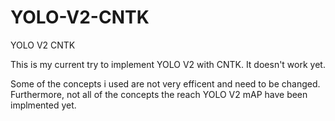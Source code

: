 # YOLO-V2-CNTK
YOLO V2 CNTK

This is my current try to implement YOLO V2 with CNTK. It doesn't work yet.

Some of the concepts i used are not very efficent and need to be changed.
Furthermore, not all of the concepts the reach YOLO V2 mAP have been implmented yet.

